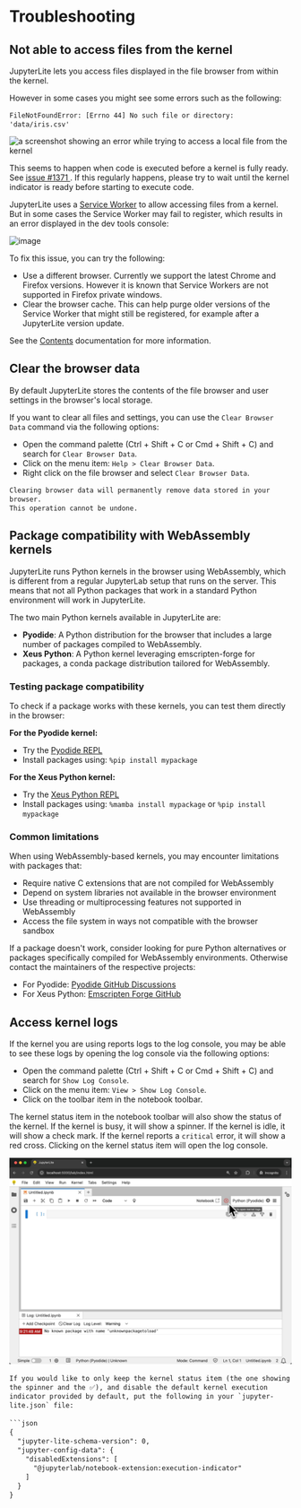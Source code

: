 # Troubleshooting

## Not able to access files from the kernel

JupyterLite lets you access files displayed in the file browser from within the kernel.

However in some cases you might see some errors such as the following:

```
FileNotFoundError: [Errno 44] No such file or directory: 'data/iris.csv'
```

![a screenshot showing an error while trying to access a local file from the kernel](https://github.com/jupyterlite/jupyterlite/assets/591645/3edffdc3-77ef-45fe-8a4a-8cd7147dd235)

This seems to happen when code is executed before a kernel is fully ready. See
[issue #1371 ](https://github.com/jupyterlite/jupyterlite/issues/1371). If this
regularly happens, please try to wait until the kernel indicator is ready before
starting to execute code.

JupyterLite uses a [Service Worker](./howto/configure/advanced/service-worker.md) to
allow accessing files from a kernel. But in some cases the Service Worker may fail to
register, which results in an error displayed in the dev tools console:

![image](https://github.com/jupyterlite/jupyterlite/assets/591645/9e6de7b6-a564-4e71-9273-d0f0cb6becf8)

To fix this issue, you can try the following:

- Use a different browser. Currently we support the latest Chrome and Firefox versions.
  However it is known that Service Workers are not supported in Firefox private windows.
- Clear the browser cache. This can help purge older versions of the Service Worker that
  might still be registered, for example after a JupyterLite version update.

See the [Contents](./reference/contents.md) documentation for more information.

## Clear the browser data

By default JupyterLite stores the contents of the file browser and user settings in the
browser's local storage.

If you want to clear all files and settings, you can use the `Clear Browser Data`
command via the following options:

- Open the command palette (Ctrl + Shift + C or Cmd + Shift + C) and search for
  `Clear Browser Data`.
- Click on the menu item: `Help > Clear Browser Data`.
- Right click on the file browser and select `Clear Browser Data`.

```{warning}
Clearing browser data will permanently remove data stored in your browser.
This operation cannot be undone.
```

## Package compatibility with WebAssembly kernels

JupyterLite runs Python kernels in the browser using WebAssembly, which is different
from a regular JupyterLab setup that runs on the server. This means that not all Python
packages that work in a standard Python environment will work in JupyterLite.

The two main Python kernels available in JupyterLite are:

- **Pyodide**: A Python distribution for the browser that includes a large number of
  packages compiled to WebAssembly.
- **Xeus Python**: A Python kernel leveraging emscripten-forge for packages, a conda
  package distribution tailored for WebAssembly.

### Testing package compatibility

To check if a package works with these kernels, you can test them directly in the
browser:

**For the Pyodide kernel:**

- Try the
  [Pyodide REPL](https://jupyterlite-pyodide-kernel.readthedocs.io/en/latest/_static/repl/?toolbar=1&kernel=python&promptCellPosition=left)
- Install packages using: `%pip install mypackage`

**For the Xeus Python kernel:**

- Try the
  [Xeus Python REPL](https://jupyterlite-xeus.readthedocs.io/en/latest/lite/repl/?toolbar=1&kernel=xpython&promptCellPosition=left)
- Install packages using: `%mamba install mypackage` or `%pip install mypackage`

### Common limitations

When using WebAssembly-based kernels, you may encounter limitations with packages that:

- Require native C extensions that are not compiled for WebAssembly
- Depend on system libraries not available in the browser environment
- Use threading or multiprocessing features not supported in WebAssembly
- Access the file system in ways not compatible with the browser sandbox

If a package doesn't work, consider looking for pure Python alternatives or packages
specifically compiled for WebAssembly environments. Otherwise contact the maintainers of
the respective projects:

- For Pyodide:
  [Pyodide GitHub Discussions](https://github.com/pyodide/pyodide/discussions)
- For Xeus Python:
  [Emscripten Forge GitHub](https://github.com/emscripten-forge/recipes)

## Access kernel logs

If the kernel you are using reports logs to the log console, you may be able to see
these logs by opening the log console via the following options:

- Open the command palette (Ctrl + Shift + C or Cmd + Shift + C) and search for
  `Show Log Console`.
- Click on the menu item: `View > Show Log Console`.
- Click on the toolbar item in the notebook toolbar.

The kernel status item in the notebook toolbar will also show the status of the kernel.
If the kernel is busy, it will show a spinner. If the kernel is idle, it will show a
check mark. If the kernel reports a `critical` error, it will show a red cross. Clicking
on the kernel status item will open the log console.

![a screenshot showing the kernel status notebook toolbar item and the log console in JupyterLite](./changelog_assets/0.6-jupyterlite-kernel-status.png)

````{note}
If you would like to only keep the kernel status item (the one showing the spinner and the ✅), and disable the default kernel execution indicator provided by default, put the following in your `jupyter-lite.json` file:

```json
{
  "jupyter-lite-schema-version": 0,
  "jupyter-config-data": {
    "disabledExtensions": [
      "@jupyterlab/notebook-extension:execution-indicator"
    ]
  }
}
````
